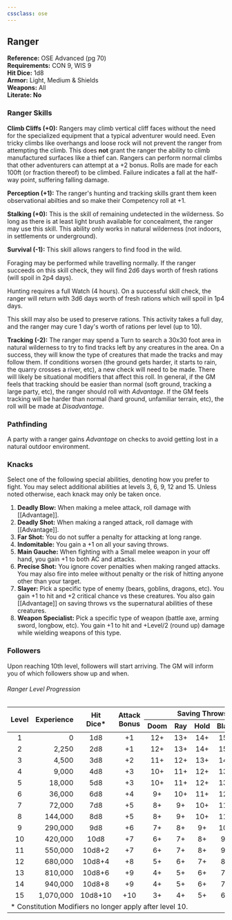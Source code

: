 ```yaml
---
cssclass: ose
---
```

## Ranger
<div class="ose-note">
<b>Reference:</b> OSE Advanced (pg 70)<br/>
<b>Requirements:</b> CON 9, WIS 9<br/>
<b>Hit Dice:</b> 1d8<br/>
<b>Armor:</b> Light, Medium & Shields<br/>
<b>Weapons:</b> All<br/>
<b>Literate: No</b> 
</div>

### Ranger Skills
**Climb Cliffs (+0):** Rangers may climb vertical cliff faces without the need for the specialized equipment that a typical adventurer would need.  Even tricky climbs like overhangs and loose rock will not prevent the ranger from attempting the climb.  This does **not** grant the ranger the ability to climb manufactured surfaces like a thief can.  Rangers can perform normal climbs that other adventurers can attempt at a +2 bonus.  Rolls are made for each 100ft (or fraction thereof) to be climbed.  Failure indicates a fall at the half-way point, suffering falling damage.

**Perception (+1):** The ranger's hunting and tracking skills grant them keen observational abilties and so make their Competency roll at +1.

**Stalking (+0):** This is the skill of remaining undetected in the wilderness.  So long as there is at least light brush available for concealment, the ranger may use this skill.  This ability only works in natural wilderness (not indoors, in settlements or underground).

**Survival (-1):** This skill allows rangers to find food in the wild.

Foraging may be performed while travelling normally.  If the ranger succeeds on this skill check, they will find 2d6 days worth of fresh rations (will spoil in 2p4 days).

Hunting requires a full Watch (4 hours).  On a successful skill check, the ranger will return with 3d6 days worth of fresh rations which will spoil in 1p4 days.

This skill may also be used to preserve rations.  This activity takes a full day, and the ranger may cure 1 day's worth of rations per level (up to 10).

**Tracking (-2):** The ranger may spend a Turn to search a 30x30 foot area in natural wilderness to try to find tracks left by any creatures in the area.  On a success, they will know the type of creatures that made the tracks and may follow them.  If conditions worsen (the ground gets harder, it starts to rain, the quarry crosses a river, etc), a new check will need to be made.  There will likely be situational modifiers that affect this roll.  In general, if the GM feels that tracking should be easier than normal (soft ground, tracking a large party, etc), the ranger should roll with *Advantage*.  If the GM feels tracking will be harder than normal (hard ground, unfamiliar terrain, etc), the roll will be made at *Disadvantage*.

### Pathfinding
A party with a ranger gains *Advantage* on checks to avoid getting lost in a natural outdoor environment.

### Knacks
Select one of the following special abilities, denoting how you prefer to fight.  You may select additional abilities at levels 3, 6, 9, 12 and 15.  Unless noted otherwise, each knack may only be taken once.
1. **Deadly Blow:** When making a melee attack, roll damage with [[Advantage]].
2. **Deadly Shot:** When making a ranged attack, roll damage with [[Advantage]].
3. **Far Shot:** You do not suffer a penalty for attacking at long range.
4. **Indomitable:** You gain a +1 on all your saving throws.
5. **Main Gauche:** When fighting with a Small melee weapon in your off hand, you gain +1 to both AC and attacks.
6. **Precise Shot:** You ignore cover penalties when making ranged attacks.  You may also fire into melee without penalty or the risk of hitting anyone other than your target.
7. **Slayer:** Pick a specific type of enemy (bears, goblins, dragons, etc).  You gain +1 to hit and +2 critical chance vs these creatures.  You also gain [[Advantage]] on saving throws vs the supernatural abilities of these creatures.
8. **Weapon Specialist:** Pick a specific type of weapon (battle axe, arming sword, longbow, etc).  You gain +1 to hit and +Level/2 (round up) damage while wielding weapons of this type.

### Followers
Upon reaching 10th level, followers will start arriving.  The GM will inform you of which followers show up and when.

###### Ranger Level Progression
<table>
    <thead>
        <tr>
            <th align="center" rowspan=2><b>Level</b></th>
            <th align="center" rowspan=2><b>Experience</th>
            <th align="center" rowspan=2><b>Hit<br/>Dice*</b></th>
            <th align="center" rowspan=2><b>Attack<br/>Bonus</b></th>
            <th align="center" colspan=5><b>Saving Throws</b></th>
            <th align="center" rowspan=2><b>Competence</b></th>
            <th align="center" rowspan=2><b>Knacks</b></th>
        </tr>
        <tr>
            <th align="center">Doom</th>
            <th align="center">Ray</th>
            <th align="center">Hold</th>
            <th align="center">Blast</th>
            <th align="center">Spell</th>
        </tr>
    </thead>
    <tbody>
        <tr>
            <td align="center">1</td><!--Level-->
            <td align="right">0</td><!--Experience-->
            <td align="center">1d8</td><!--Hit Dice-->
            <td align="center">+1</td><!--Attack Bonus-->
            <td align="center">12+</td><!--Doom-->
            <td align="center">13+</td><!--Ray-->
            <td align="center">14+</td><!--Hold-->
            <td align="center">15+</td><!--Blast-->
            <td align="center">16+</td><!--Spell-->
            <td align="center">11+</td><!--Competency-->
            <td align="center">0</td><!--Knacks-->
        </tr>
        <tr>
            <td align="center">2</td><!--Level-->
            <td align="right">2,250</td><!--Experience-->
            <td align="center">2d8</td><!--Hit Dice-->
            <td align="center">+1</td><!--Attack Bonus-->
            <td align="center">12+</td><!--Doom-->
            <td align="center">13+</td><!--Ray-->
            <td align="center">14+</td><!--Hold-->
            <td align="center">15+</td><!--Blast-->
            <td align="center">16+</td><!--Spell-->
            <td align="center">11+</td><!--Competency-->
            <td align="center">0</td><!--Knacks-->
        </tr>
        <tr>
            <td align="center">3</td><!--Level-->
            <td align="right">4,500</td><!--Experience-->
            <td align="center">3d8</td><!--Hit Dice-->
            <td align="center">+2</td><!--Attack Bonus-->
            <td align="center">11+</td><!--Doom-->
            <td align="center">12+</td><!--Ray-->
            <td align="center">13+</td><!--Hold-->
            <td align="center">14+</td><!--Blast-->
            <td align="center">15+</td><!--Spell-->
            <td align="center">10+</td><!--Competency-->
            <td align="center">1</td><!--Knacks-->
        </tr>
        <tr>
            <td align="center">4</td><!--Level-->
            <td align="right">9,000</td><!--Experience-->
            <td align="center">4d8</td><!--Hit Dice-->
            <td align="center">+3</td><!--Attack Bonus-->
            <td align="center">10+</td><!--Doom-->
            <td align="center">11+</td><!--Ray-->
            <td align="center">12+</td><!--Hold-->
            <td align="center">13+</td><!--Blast-->
            <td align="center">14+</td><!--Spell-->
            <td align="center">10+</td><!--Competency-->
            <td align="center">1</td><!--Knacks-->
        </tr>
        <tr>
            <td align="center">5</td><!--Level-->
            <td align="right">18,000</td><!--Experience-->
            <td align="center">5d8</td><!--Hit Dice-->
            <td align="center">+3</td><!--Attack Bonus-->
            <td align="center">10+</td><!--Doom-->
            <td align="center">11+</td><!--Ray-->
            <td align="center">12+</td><!--Hold-->
            <td align="center">13+</td><!--Blast-->
            <td align="center">14+</td><!--Spell-->
            <td align="center">9+</td><!--Competency-->
            <td align="center">1</td><!--Knacks-->
        </tr>
        <tr>
            <td align="center">6</td><!--Level-->
            <td align="right">36,000</td><!--Experience-->
            <td align="center">6d8</td><!--Hit Dice-->
            <td align="center">+4</td><!--Attack Bonus-->
            <td align="center">9+</td><!--Doom-->
            <td align="center">10+</td><!--Ray-->
            <td align="center">11+</td><!--Hold-->
            <td align="center">12+</td><!--Blast-->
            <td align="center">13+</td><!--Spell-->
            <td align="center">9+</td><!--Competency-->
            <td align="center">2</td><!--Knacks-->
        </tr>
        <tr>
            <td align="center">7</td><!--Level-->
            <td align="right">72,000</td><!--Experience-->
            <td align="center">7d8</td><!--Hit Dice-->
            <td align="center">+5</td><!--Attack Bonus-->
            <td align="center">8+</td><!--Doom-->
            <td align="center">9+</td><!--Ray-->
            <td align="center">10+</td><!--Hold-->
            <td align="center">11+</td><!--Blast-->
            <td align="center">12+</td><!--Spell-->
            <td align="center">8+</td><!--Competency-->
            <td align="center">2</td><!--Knacks-->
        </tr>
        <tr>
            <td align="center">8</td><!--Level-->
            <td align="right">144,000</td><!--Experience-->
            <td align="center">8d8</td><!--Hit Dice-->
            <td align="center">+5</td><!--Attack Bonus-->
            <td align="center">8+</td><!--Doom-->
            <td align="center">9+</td><!--Ray-->
            <td align="center">10+</td><!--Hold-->
            <td align="center">11+</td><!--Blast-->
            <td align="center">12+</td><!--Spell-->
            <td align="center">8+</td><!--Competency-->
            <td align="center">2</td><!--Knacks-->
        </tr>
        <tr>
            <td align="center">9</td><!--Level-->
            <td align="right">290,000</td><!--Experience-->
            <td align="center">9d8</td><!--Hit Dice-->
            <td align="center">+6</td><!--Attack Bonus-->
            <td align="center">7+</td><!--Doom-->
            <td align="center">8+</td><!--Ray-->
            <td align="center">9+</td><!--Hold-->
            <td align="center">10+</td><!--Blast-->
            <td align="center">11+</td><!--Spell-->
            <td align="center">8+</td><!--Competency-->
            <td align="center">3</td><!--Knacks-->
        </tr>
        <tr>
            <td align="center">10</td><!--Level-->
            <td align="right">420,000</td><!--Experience-->
            <td align="center">10d8</td><!--Hit Dice-->
            <td align="center">+7</td><!--Attack Bonus-->
            <td align="center">6+</td><!--Doom-->
            <td align="center">7+</td><!--Ray-->
            <td align="center">8+</td><!--Hold-->
            <td align="center">9+</td><!--Blast-->
            <td align="center">10+</td><!--Spell-->
            <td align="center">7+</td><!--Competency-->
            <td align="center">3</td><!--Knacks-->
        </tr>
        <tr>
            <td align="center">11</td><!--Level-->
            <td align="right">550,000</td><!--Experience-->
            <td align="center">10d8+2</td><!--Hit Dice-->
            <td align="center">+7</td><!--Attack Bonus-->
            <td align="center">6+</td><!--Doom-->
            <td align="center">7+</td><!--Ray-->
            <td align="center">8+</td><!--Hold-->
            <td align="center">9+</td><!--Blast-->
            <td align="center">10+</td><!--Spell-->
            <td align="center">7+</td><!--Competency-->
            <td align="center">3</td><!--Knacks-->
        </tr>
        <tr>
            <td align="center">12</td><!--Level-->
            <td align="right">680,000</td><!--Experience-->
            <td align="center">10d8+4</td><!--Hit Dice-->
            <td align="center">+8</td><!--Attack Bonus-->
            <td align="center">5+</td><!--Doom-->
            <td align="center">6+</td><!--Ray-->
            <td align="center">7+</td><!--Hold-->
            <td align="center">8+</td><!--Blast-->
            <td align="center">9+</td><!--Spell-->
            <td align="center">6+</td><!--Competency-->
            <td align="center">4</td><!--Knacks-->
        </tr>
        <tr>
            <td align="center">13</td><!--Level-->
            <td align="right">810,000</td><!--Experience-->
            <td align="center">10d8+6</td><!--Hit Dice-->
            <td align="center">+9</td><!--Attack Bonus-->
            <td align="center">4+</td><!--Doom-->
            <td align="center">5+</td><!--Ray-->
            <td align="center">6+</td><!--Hold-->
            <td align="center">7+</td><!--Blast-->
            <td align="center">8+</td><!--Spell-->
            <td align="center">6+</td><!--Competency-->
            <td align="center">4</td><!--Knacks-->
        </tr>
        <tr>
            <td align="center">14</td><!--Level-->
            <td align="right">940,000</td><!--Experience-->
            <td align="center">10d8+8</td><!--Hit Dice-->
            <td align="center">+9</td><!--Attack Bonus-->
            <td align="center">4+</td><!--Doom-->
            <td align="center">5+</td><!--Ray-->
            <td align="center">6+</td><!--Hold-->
            <td align="center">7+</td><!--Blast-->
            <td align="center">8+</td><!--Spell-->
            <td align="center">5+</td><!--Competency-->
            <td align="center">4</td><!--Knacks-->
        </tr>
        <tr>
            <td align="center">15</td><!--Level-->
            <td align="right">1,070,000</td><!--Experience-->
            <td align="center">10d8+10</td><!--Hit Dice-->
            <td align="center">+10</td><!--Attack Bonus-->
            <td align="center">3+</td><!--Doom-->
            <td align="center">4+</td><!--Ray-->
            <td align="center">5+</td><!--Hold-->
            <td align="center">6+</td><!--Blast-->
            <td align="center">7+</td><!--Spell-->
            <td align="center">5+</td><!--Competency-->
            <td align="center">5</td><!--Knacks-->
        </tr>
        <tr><td colspan=11>* Constitution Modifiers no longer apply after level 10.</td></tr>
    </tbody>
</table>
